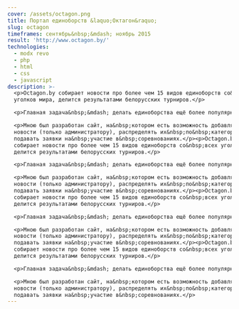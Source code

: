 ```yaml
---
cover: /assets/octagon.png
title: Портал единоборств &laquo;Октагон&raquo;
slug: octagon
timeframes: сентябрь&nbsp;&mdash; ноябрь 2015
result: 'http://www.octagon.by/'
technologies:
  - modx revo
  - php
  - html
  - css
  - javascript
description: >-
  <p>Octagon.by собирает новости про более чем 15 видов единоборств со&nbsp;всех
  уголков мира, делится результатами белорусских турниров.</p>

  <p>Главная задача&nbsp;&mdash; делать единоборства ещё более популярными!</p>

  <p>Мною был разработан сайт, на&nbsp;котором есть возможность добавлять
  новости (только администратору), распределять их&nbsp;по&nbsp;категориям,
  подавать заявки на&nbsp;участие в&nbsp;соревнованиях.</p><p>Octagon.by
  собирает новости про более чем 15 видов единоборств со&nbsp;всех уголков мира,
  делится результатами белорусских турниров.</p>

  <p>Главная задача&nbsp;&mdash; делать единоборства ещё более популярными!</p>

  <p>Мною был разработан сайт, на&nbsp;котором есть возможность добавлять
  новости (только администратору), распределять их&nbsp;по&nbsp;категориям,
  подавать заявки на&nbsp;участие в&nbsp;соревнованиях.</p><p>Octagon.by
  собирает новости про более чем 15 видов единоборств со&nbsp;всех уголков мира,
  делится результатами белорусских турниров.</p>

  <p>Главная задача&nbsp;&mdash; делать единоборства ещё более популярными!</p>

  <p>Мною был разработан сайт, на&nbsp;котором есть возможность добавлять
  новости (только администратору), распределять их&nbsp;по&nbsp;категориям,
  подавать заявки на&nbsp;участие в&nbsp;соревнованиях.</p><p>Octagon.by
  собирает новости про более чем 15 видов единоборств со&nbsp;всех уголков мира,
  делится результатами белорусских турниров.</p>

  <p>Главная задача&nbsp;&mdash; делать единоборства ещё более популярными!</p>

  <p>Мною был разработан сайт, на&nbsp;котором есть возможность добавлять
  новости (только администратору), распределять их&nbsp;по&nbsp;категориям,
  подавать заявки на&nbsp;участие в&nbsp;соревнованиях.</p>
---
```


